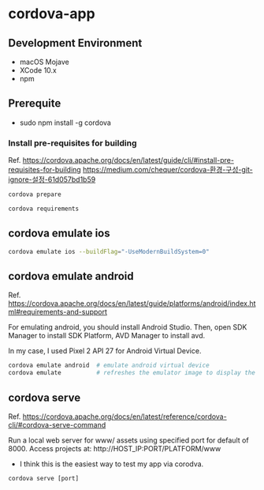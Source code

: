 # cordova-app

## Development Environment
 - macOS Mojave
 - XCode 10.x
 - npm

## Prerequite

 - sudo npm install -g cordova


### Install pre-requisites for building
Ref.
https://cordova.apache.org/docs/en/latest/guide/cli/#install-pre-requisites-for-building
https://medium.com/chequer/cordova-환경-구성-git-ignore-설정-61d057bd1b59

``` bash
cordova prepare

cordova requirements
```

## cordova emulate ios
``` bash
cordova emulate ios --buildFlag="-UseModernBuildSystem=0"
```

## cordova emulate android
Ref.
https://cordova.apache.org/docs/en/latest/guide/platforms/android/index.html#requirements-and-support

For emulating android, you should install Android Studio. Then, open SDK Manager to install SDK Platform, AVD Manager to install avd.

In my case, I used Pixel 2 API 27 for Android Virtual Device.

``` bash
cordova emulate android  # emulate android virtual device
cordova emulate          # refreshes the emulator image to display the lastest application.
```

## cordova serve
Ref.
https://cordova.apache.org/docs/en/latest/reference/cordova-cli/#cordova-serve-command

Run a local web server for www/ assets using specified port for default of 8000. Access projects at: http://HOST_IP:PORT/PLATFORM/www

 - I think this is the easiest way to test my app via corodva.

```
cordova serve [port]
```


